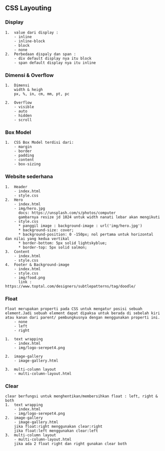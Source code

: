 ## CSS Layouting

### Display

    1.  value dari display :
        - inline
        - inline-block
        - block
        - none
    2.  Perbedaan dispaly dan span :
        - div default display nya itu block
        - span default display nya itu inline

### Dimensi & Overflow

    1.  Dimensi
        width & heigh
        px, %, in, cm, mm, pt, pc

    2.  Overflow
        - visible
        - auto
        - hidden
        - scroll

### Box Model

    1.  CSS Box Model terdisi dari:
        - margin
        - border
        - padding
        - content
        - box-sizing

### Website sederhana

    1.  Header
        - index.html
        - style.css
    2.  Hero
        - index.html
        - img/hero.jpg
          docs: https://unsplash.com/s/photos/computer
          gambarnya resize jd 1024 untuk width nanati lebar akan mengikuti
        - style.css
          * panggil image : background-image : url('img/hero.jpg')
          * background-size: cover;
          * background-position: 0 -150px; nol pertama untuk horizontal dan nilai yang kedua vertikal
          * border-bottom: 5px solid lightskyblue;
          * border-top: 5px solid salmon;
    3.  Content
        - index.html
        - style.css
    4.  Footer & Background-image
        - index.html
        - style.css
        - img/food.png
          link : https://www.toptal.com/designers/subtlepatterns/tag/doodle/

### Float

    Float merupakan properti pada CSS untuk mengatur posisi sebuah element.Jadi sebuah element dapat dipaksa untuk berada di sebelah kiri atau kanan dari parent/ pembungkusnya dengan menggunakan properti ini.
        - none
        - left
        - right

    1.  text wrapping
        - index.html
        - img/logo-serepet4.png

    2.  image-gallery
        - image-gallery.html

    3.  multi-column layout
        - multi-column-layout.html

### Clear

    clear berfungsi untuk menghentikan/membersihkan float : left, right & both
    1.  text wrapping
        - index.html
        - img/logo-serepet4.png
    2.  image-gallery
        - image-gallery.html
        jika float:right menggunakan clear:right
        jika float:left menggunakan clear:left
    3.  multi-column layout
        - multi-column-layout.html
        jika ada 2 float right dan right gunakan clear both
